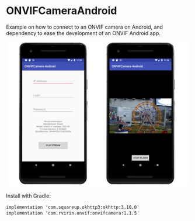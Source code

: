 # ONVIFCameraAndroid
Example on how to connect to an ONVIF camera on Android, and dependency to ease the development of an ONVIF Android app.

![ONVIF Camera Android](images/demo.png)


Install with Gradle:

```
implementation 'com.squareup.okhttp3:okhttp:3.10.0'
implementation 'com.rvirin.onvif:onvifcamera:1.1.5'
```
